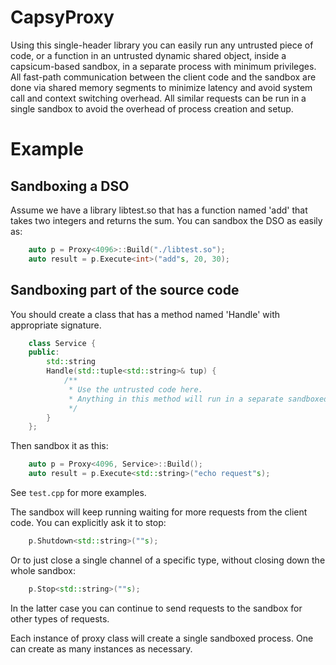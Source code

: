# CapsyProxy
Using this single-header library you can easily run any untrusted piece of code, or a function in an untrusted dynamic shared object, inside a capsicum-based sandbox, in a separate process with minimum privileges.
All fast-path communication between the client code and the sandbox are done via shared memory segments to minimize latency and avoid system call and context switching overhead.
All similar requests can be run in a single sandbox to avoid the overhead of process creation and setup.

# Example
## Sandboxing a DSO
Assume we have a library libtest.so that has a function named 'add' that takes two integers and returns the sum. You can sandbox the DSO as easily as:
```C++
    auto p = Proxy<4096>::Build("./libtest.so");
    auto result = p.Execute<int>("add"s, 20, 30);
```
## Sandboxing part of the source code
You should create a class that has a method named 'Handle' with appropriate signature.
```c++
    class Service {
    public:
        std::string
        Handle(std::tuple<std::string>& tup) {
            /**
             * Use the untrusted code here.
             * Anything in this method will run in a separate sandboxed process.
             */
        }
    };
```
Then sandbox it as this:
```C++
    auto p = Proxy<4096, Service>::Build();
    auto result = p.Execute<std::string>("echo request"s);
```
See `test.cpp` for more examples.

The sandbox will keep running waiting for more requests from the client code. You can explicitly ask it to stop:
```C++
    p.Shutdown<std::string>(""s);
```
Or to just close a single channel of a specific type, without closing down the whole sandbox:
```C++
    p.Stop<std::string>(""s);
```
In the latter case you can continue to send requests to the sandbox for other types of requests.

Each instance of proxy class will create a single sandboxed process. One can create as many instances as necessary.

